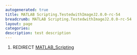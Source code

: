 ```yaml
---
autogenerated: true
title: MATLAB Scripting.TestedwithImageJ2.0.0-rc-54
breadcrumb: MATLAB Scripting.TestedwithImageJ2.0.0-rc-54
layout: page
categories: 
description: test description
---
```


1.  REDIRECT [MATLAB\_Scripting](MATLAB_Scripting "wikilink")
